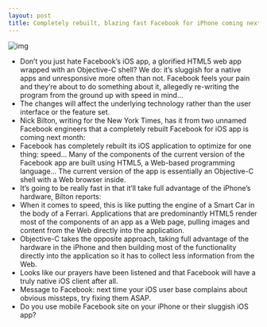 ```yaml
---
layout: post
title: Completely rebuilt, blazing fast Facebook for iPhone coming next month
---
```

![img](http://media.idownloadblog.com/wp-content/uploads/2011/10/facebook-for-ipad-screenshot-004-e1318277847551.jpeg)
* Don’t you just hate Facebook’s iOS app, a glorified HTML5 web app wrapped with an Objective-C shell? We do: it’s sluggish for a native apps and unresponsive more often than not. Facebook feels your pain and they’re about to do something about it, allegedly re-writing the program from the ground up with speed in mind…
* The changes will affect the underlying technology rather than the user interface or the feature set.
* Nick Bilton, writing for the New York Times, has it from two unnamed Facebook engineers that a completely rebuilt Facebook for iOS app is coming next month:
* Facebook has completely rebuilt its iOS application to optimize for one thing: speed… Many of the components of the current version of the Facebook app are built using HTML5, a Web-based programming language… The current version of the app is essentially an Objective-C shell with a Web browser inside.
* It’s going to be really fast in that it’ll take full advantage of the iPhone’s hardware, Bilton reports:
* When it comes to speed, this is like putting the engine of a Smart Car in the body of a Ferrari. Applications that are predominantly HTML5 render most of the components of an app as a Web page, pulling images and content from the Web directly into the application.
* Objective-C takes the opposite approach, taking full advantage of the hardware in the iPhone and then building most of the functionality directly into the application so it has to collect less information from the Web.
* Looks like our prayers have been listened and that Facebook will have a truly native iOS client after all.
* Message to Facebook: next time your iOS user base complains about obvious missteps, try fixing them ASAP.
* Do you use mobile Facebook site on your iPhone or their sluggish iOS app?

